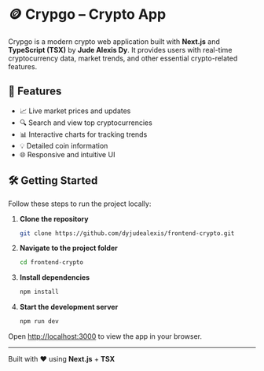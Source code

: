 # 🪙 Crypgo – Crypto App

Crypgo is a modern crypto web application built with **Next.js** and **TypeScript (TSX)** by **Jude Alexis Dy**. It provides users with real-time cryptocurrency data, market trends, and other essential crypto-related features.

## 🚀 Features

- 📈 Live market prices and updates
- 🔍 Search and view top cryptocurrencies
- 📊 Interactive charts for tracking trends
- 💡 Detailed coin information
- 🌐 Responsive and intuitive UI

## 🛠️ Getting Started

Follow these steps to run the project locally:

1. **Clone the repository**
   ```bash
   git clone https://github.com/dyjudealexis/frontend-crypto.git

2. **Navigate to the project folder**

   ```bash
   cd frontend-crypto
   ```

3. **Install dependencies**

   ```bash
   npm install
   ```

4. **Start the development server**

   ```bash
   npm run dev
   ```

Open [http://localhost:3000](http://localhost:3000) to view the app in your browser.

---

Built with ❤️ using **Next.js** + **TSX**

```
